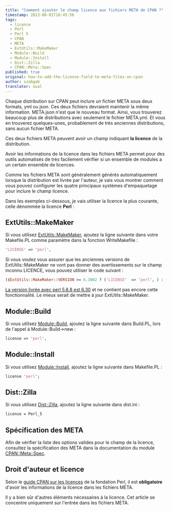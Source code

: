 ```yaml
---
title: "Comment ajouter le champ licence aux fichiers META de CPAN ?"
timestamp: 2013-06-01T16:45:56
tags:
  - licence
  - Perl
  - Perl 5
  - CPAN
  - META
  - ExtUtils::MakeMaker
  - Module::Build
  - Module::Install
  - Dist::Zilla
  - CPAN::Meta::Spec
published: true
original: how-to-add-the-license-field-to-meta-files-on-cpan
author: szabgab
translator: oval
---
```



Chaque distribution sur CPAN peut inclure un fichier META sous deux formats, yml ou json.
Ces deux fichiers devraient maintenir la même information. META.json n'est que le nouveau format.
Ainsi, vous trouverez beaucoup plus de distributions avec seulement le fichier META.yml.
Et vous en trouverez quelques-unes, probablement de très anciennes distributions, sans aucun fichier META.

Ces deux fichiers META peuvent avoir un champ indiquant <b>la licence</b> de la distribution.

Avoir les informations de la licence dans les fichiers META permet pour des outils automatisés
de très facilement vérifier si un ensemble de modules a un certain ensemble de licences.


Comme les fichiers META sont généralement générés automatiquement lorsque la distribution est livrée par l'auteur,
je vais vous montrer comment vous pouvez configurer les quatre principaux systèmes d'empaquetage pour inclure le champ licence.

Dans les exemples ci-dessous, je vais utiliser la licence la plus courante, celle dénommée la licence <b>Perl</b> :

## ExtUtils::MakeMaker

Si vous utilisez [ExtUtils::MakeMaker](https://metacpan.org/pod/ExtUtils::MakeMaker),
ajoutez la ligne suivante dans votre Makefile.PL comme paramètre dans la fonction WriteMakefile :

```perl
'LICENSE' => 'perl',
```

Si vous voulez vous assurer que les anciennes versions de ExtUtils::MakeMaker ne vont pas donner
des avertissements sur le champ inconnu LICENCE, vous pouvez utiliser le code suivant :

```perl
($ExtUtils::MakeMaker::VERSION >= 6.3002 ? ('LICENSE'  => 'perl', ) : ()),
```

[La version livrée avec perl 5.8.8 est 6.30](http://search.cpan.org/src/NWCLARK/perl-5.8.8/lib/ExtUtils/MakeMaker.pm) et
ne contient pas encore cette fonctionnalité. Le mieux serait de mettre à jour ExtUtils::MakeMaker.

## Module::Build

Si vous utilisez [Module::Build](https://metacpan.org/pod/Module::Build),
ajoutez la ligne suivante dans Build.PL, lors de l'appel à Module::Build->new :

```perl
license => 'perl',
```

## Module::Install

Si vous utilisez [Module::Install](https://metacpan.org/pod/Module::Install),
ajoutez la ligne suivante dans Makefile.PL :

```perl
license 'perl';
```

## Dist::Zilla

Si vous utilisez [Dist::Zilla](http://dzil.org/),
ajoutez la ligne suivante dans dist.ini :

```perl
license = Perl_5
```

## Spécification des META

Afin de vérifier la liste des options valides pour le champ de la licence,
consultez la spécification des META dans la documentation du module [CPAN::Meta::Spec](https://metacpan.org/pod/CPAN::Meta::Spec).

## Droit d'auteur et licence

Selon le [guide CPAN sur les licences](http://www.perlfoundation.org/cpan_licensing_guidelines) de la fondation Perl,
il est <b>obligatoire</b> d'avoir les informations de la licence dans les fichiers META.

Il y a bien sûr d'autres éléments nécessaires à la licence.
Cet article se concentre uniquement sur l'entrée dans les fichiers META.
